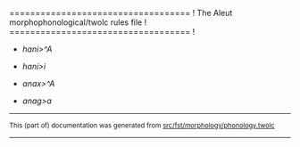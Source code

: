 =================================== !
The Aleut morphophonological/twolc rules file !
=================================== !

* *hani>^A*
* *hani>i*

* *anax>^A*
* *anag>a*

* * *

<small>This (part of) documentation was generated from [src/fst/morphology/phonology.twolc](https://github.com/giellalt/lang-ale/blob/main/src/fst/morphology/phonology.twolc)</small>

---

